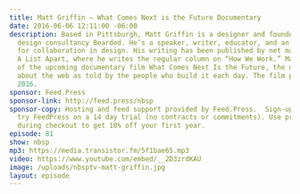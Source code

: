 ```yaml
---
title: Matt Griffin — What Comes Next is the Future Documentary
date: 2016-06-06 12:11:00 -06:00
description: Based in Pittsburgh, Matt Griffin is a designer and founder of the web
  design consultancy Bearded. He’s a speaker, writer, educator, and an avid advocate
  for collaboration in design. His writing has been published by net magazine and
  A List Apart, where he writes the regular column on “How We Work.” Matt is the director
  of the upcoming documentary film What Comes Next Is the Future, the definitive documentary
  about the web as told by the people who build it each day. The film premiers August
  2016.
sponsor: Feed.Press
sponsor-link: http://feed.press/nbsp
sponsor-copy: Hosting and feed support provided by Feed.Press.  Sign-up today and
  try FeedPress on a 14 day trial (no contracts or commitments). Use promo code *nbsp*
  during checkout to get 10% off your first year.
episode: 81
show: nbsp
mp3: https://media.transistor.fm/5f1bae65.mp3
video: https://www.youtube.com/embed/__2D3zrdKAU
image: /uploads/nbsptv-matt-griffin.jpg
layout: episode
---
```


